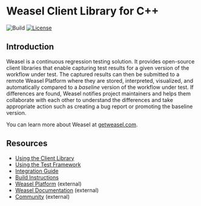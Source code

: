 # Weasel Client Library for C++

![Build](https://github.com/getweasel/weasel-cpp/workflows/weasel-cpp-main/badge.svg)
[![License](https://img.shields.io/github/license/getweasel/weasel-cpp)](https://github.com/getweasel/weasel-cpp/blob/main/LICENSE)

## Introduction

Weasel is a continuous regression testing solution. It provides open-source
client libraries that enable capturing test results for a given version of
the workflow under test. The captured results can then be submitted to a
remote Weasel Platform where they are stored, interpreted, visualized, and
automatically compared to a *baseline* version of the workflow under test.
If differences are found, Weasel notifies project maintainers and helps them
collaborate with each other to understand the differences and take appropriate
action such as creating a bug report or promoting the baseline version.

You can learn more about Weasel at [getweasel.com][getweasel-com].

## Resources

* [Using the Client Library](docs/Quickstart.md)
* [Using the Test Framework](docs/Tutorials.md)
* [Integration Guide](docs/Integration.md)
* [Build Instructions](docs/Build.md)
* [Weasel Platform][getweasel-com] (external)
* [Weasel Documentation][getweasel-docs] (external)
* [Community] (external)

[getweasel-com]: https://getweasel.com
[getweasel-docs]: https://getweasel.com/docs
[Community]: https://getweasel.slack.com
